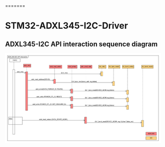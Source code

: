 =======
# STM32-ADXL345-I2C-Driver
## ADXL345-I2C API interaction sequence diagram
![Model](https://github.com/Kaushik093/STM32-ADXL345-I2C-Driver/blob/main/I2C_Sequence.png)
